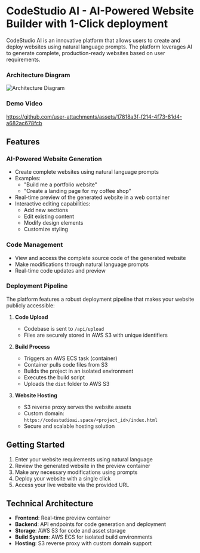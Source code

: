 # CodeStudio AI - AI-Powered Website Builder with 1-Click deployment

CodeStudio AI is an innovative platform that allows users to create and deploy websites using natural language prompts. The platform leverages AI to generate complete, production-ready websites based on user requirements.

### Architecture Diagram

![Architecture Diagram](https://github.com/user-attachments/assets/cc1c073d-61f3-4175-9948-af6d44c6f5bc)

### Demo Video



https://github.com/user-attachments/assets/17818a3f-f214-4f73-81d4-a682ac678fcb


## Features

### AI-Powered Website Generation
- Create complete websites using natural language prompts
- Examples:
  - "Build me a portfolio website"
  - "Create a landing page for my coffee shop"
- Real-time preview of the generated website in a web container
- Interactive editing capabilities:
  - Add new sections
  - Edit existing content
  - Modify design elements
  - Customize styling

### Code Management
- View and access the complete source code of the generated website
- Make modifications through natural language prompts
- Real-time code updates and preview

### Deployment Pipeline
The platform features a robust deployment pipeline that makes your website publicly accessible:

1. **Code Upload**
   - Codebase is sent to `/api/upload`
   - Files are securely stored in AWS S3 with unique identifiers

2. **Build Process**
   - Triggers an AWS ECS task (container)
   - Container pulls code files from S3
   - Builds the project in an isolated environment
   - Executes the build script
   - Uploads the `dist` folder to AWS S3

3. **Website Hosting**
   - S3 reverse proxy serves the website assets
   - Custom domain: `https://codestudioai.space/<project_id>/index.html`
   - Secure and scalable hosting solution

## Getting Started

1. Enter your website requirements using natural language
2. Review the generated website in the preview container
3. Make any necessary modifications using prompts
4. Deploy your website with a single click
5. Access your live website via the provided URL

## Technical Architecture

- **Frontend**: Real-time preview container
- **Backend**: API endpoints for code generation and deployment
- **Storage**: AWS S3 for code and asset storage
- **Build System**: AWS ECS for isolated build environments
- **Hosting**: S3 reverse proxy with custom domain support

